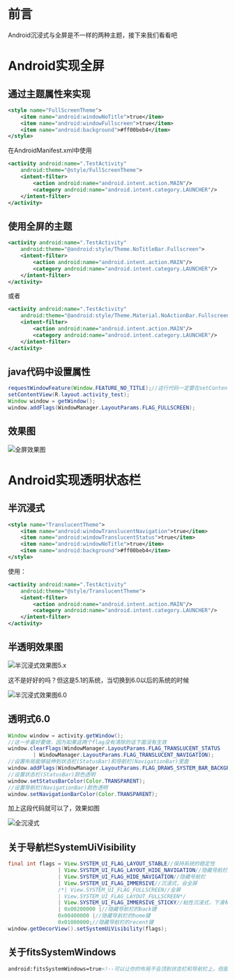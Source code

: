 # 前言
Android沉浸式与全屏是不一样的两种主题，接下来我们看看吧

# Android实现全屏
## 通过主题属性来实现
``` xml
<style name="FullScreenTheme">
    <item name="android:windowNoTitle">true</item>
    <item name="android:windowFullscreen">true</item>
    <item name="android:background">#ff00beb4</item>
</style>
```
在AndroidManifest.xml中使用

``` xml
<activity android:name=".TestActivity"
    android:theme="@style/FullScreenTheme">
    <intent-filter>
        <action android:name="android.intent.action.MAIN"/>
        <category android:name="android.intent.category.LAUNCHER"/>
    </intent-filter>
</activity>
```
## 使用全屏的主题
``` xml
<activity android:name=".TestActivity"
    android:theme="@android:style/Theme.NoTitleBar.Fullscreen">
    <intent-filter>
        <action android:name="android.intent.action.MAIN"/>
        <category android:name="android.intent.category.LAUNCHER"/>
    </intent-filter>
</activity>
```
或者
``` xml
<activity android:name=".TestActivity"
    android:theme="@android:style/Theme.Material.NoActionBar.Fullscreen">
    <intent-filter>
        <action android:name="android.intent.action.MAIN"/>
        <category android:name="android.intent.category.LAUNCHER"/>
    </intent-filter>
</activity>
```
## java代码中设置属性

``` java
requestWindowFeature(Window.FEATURE_NO_TITLE);//这行代码一定要在setContentView之前，不然会闪退
setContentView(R.layout.activity_test);
Window window = getWindow();
window.addFlags(WindowManager.LayoutParams.FLAG_FULLSCREEN);
```
## 效果图
![全屏效果图](http://note.youdao.com/yws/public/resource/802e34eb1be646f8114a2adf3735aac3/xmlnote/ACF1FB3A6B6346A595B02715AEEB7A24/657)
# Android实现透明状态栏

## 半沉浸式

``` xml
<style name="TranslucentTheme">
    <item name="android:windowTranslucentNavigation">true</item>
    <item name="android:windowTranslucentStatus">true</item>
    <item name="android:windowNoTitle">true</item>
    <item name="android:background">#ff00beb4</item>
</style>
```
使用：
``` xml
<activity android:name=".TestActivity"
    android:theme="@style/TranslucentTheme">
    <intent-filter>
        <action android:name="android.intent.action.MAIN"/>
        <category android:name="android.intent.category.LAUNCHER"/>
    </intent-filter>
</activity>
```
## 半透明效果图
![半沉浸式效果图5.x](http://note.youdao.com/yws/public/resource/802e34eb1be646f8114a2adf3735aac3/xmlnote/37F0725CDB5E4F2AA4FFC9316C5AAF04/671)

这不是好好的吗？但这是5.1的系统，当切换到6.0以后的系统的时候

![半沉浸式效果图6.0](http://note.youdao.com/yws/public/resource/a5657490e67fbbabf5a224030ec75c73/xmlnote/C7ED07B7398645AE9FCE8CC382536A7A/927)



## 透明式6.0
``` java
Window window = activity.getWindow();
//这一步最好要做，因为如果这两个flag没有清除的话下面没有生效
window.clearFlags(WindowManager.LayoutParams.FLAG_TRANSLUCENT_STATUS
        | WindowManager.LayoutParams.FLAG_TRANSLUCENT_NAVIGATION);
//设置布局能够延伸到状态栏(StatusBar)和导航栏(NavigationBar)里面
window.addFlags(WindowManager.LayoutParams.FLAG_DRAWS_SYSTEM_BAR_BACKGROUNDS);
//设置状态栏(StatusBar)颜色透明
window.setStatusBarColor(Color.TRANSPARENT);
//设置导航栏(NavigationBar)颜色透明
window.setNavigationBarColor(Color.TRANSPARENT);
```
加上这段代码就可以了，效果如图

![全沉浸式](http://note.youdao.com/yws/public/resource/a5657490e67fbbabf5a224030ec75c73/xmlnote/B3777E391A41427A9D76B42E91DAD11D/944)

## 关于导航栏SystemUiVisibility

```java
final int flags = View.SYSTEM_UI_FLAG_LAYOUT_STABLE//保持系统的稳定性
                | View.SYSTEM_UI_FLAG_LAYOUT_HIDE_NAVIGATION//隐藏导航栏的布局，但是SYSTEM_UI_FLAG_HIDE_NAVIGATION不设置不会生效
                | View.SYSTEM_UI_FLAG_HIDE_NAVIGATION//隐藏号航栏
                | View.SYSTEM_UI_FLAG_IMMERSIVE//沉浸式，会全屏
                /*| View.SYSTEM_UI_FLAG_FULLSCREEN//全屏
                | View.SYSTEM_UI_FLAG_LAYOUT_FULLSCREEN*/
                | View.SYSTEM_UI_FLAG_IMMERSIVE_STICKY//粘性沉浸式，下滑和上滑才能显示状态栏和导航栏
                | 0x00200000 |//隐藏导航栏的back键
                0x00400000 |//隐藏导航栏的home键
                0x01000000;//隐藏导航栏的recent键
window.getDecorView().setSystemUiVisibility(flags);
```
## 关于fitsSystemWindows

``` xml
android:fitsSystemWindows=true<!--可以让你的布局不会顶到状态栏和导航栏上，但是颜色依然会透过去-->
```


